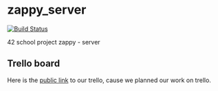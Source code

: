 # zappy_server
[![Build Status](https://travis-ci.org/DwarfOfTheRap/zappy_server.svg?branch=feature%2Fcommunication)](https://travis-ci.org/DwarfOfTheRap/zappy_server)

42 school project zappy - server

## Trello board
Here is the [public link](https://trello.com/b/SAMysnab) to our trello, cause we planned our work on trello.
